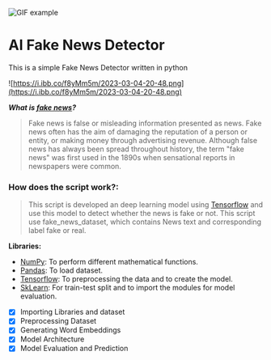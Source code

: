 ![GIF example](https://gifyu.com/images/ezgif.com-video-to-gif25c19cf7475c2212.gif)

# AI Fake News Detector
This is a simple Fake News Detector written in python

![https://i.ibb.co/f8yMm5m/2023-03-04-20-48.png](https://i.ibb.co/f8yMm5m/2023-03-04-20-48.png)

***What is [fake news](https://en.wikipedia.org/wiki/Fake_news)?***
> Fake news is false or misleading information presented as news. Fake news often has the aim of damaging the reputation of a person or entity, or making money through advertising revenue. Although false news has always been spread throughout history, the term "fake news" was first used in the 1890s when sensational reports in newspapers were common.

### How does the script work?:
> This script is developed an deep learning model using [Tensorflow](https://www.tensorflow.org/) and use this model to detect whether the news is fake or not. This script use fake_news_dataset, which contains News text and corresponding label fake or real.

**Libraries:**
- [NumPy](https://numpy.org/): To perform different mathematical functions.
- [Pandas](https://pandas.pydata.org/): To load dataset.
- [Tensorflow](https://www.tensorflow.org/): To preprocessing the data and to create the model.
- [SkLearn](https://scikit-learn.org/stable/): For train-test split and to import the modules for model evaluation.

- [x] Importing Libraries and dataset
- [x] Preprocessing Dataset
- [x] Generating Word Embeddings
- [x] Model Architecture
- [x] Model Evaluation and Prediction
